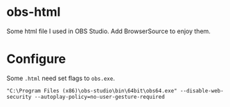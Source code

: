 # obs-html

Some html file I used in OBS Studio. Add BrowserSource to enjoy them.

# Configure

Some `.html` need set flags to `obs.exe`.

`"C:\Program Files (x86)\obs-studio\bin\64bit\obs64.exe" --disable-web-security --autoplay-policy=no-user-gesture-required`
